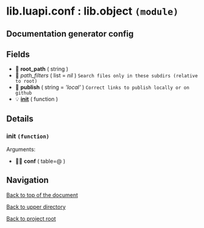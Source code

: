 # lib.luapi.conf : lib.object `(module)`

## Documentation generator config

## Fields

+ 📝 **root_path** ( string )
+ 📜 _path_filters_ ( list = *nil* )
	`Search files only in these subdirs (relative to root)`
+ 📝 **publish** ( string = *'local'* )
	`Correct links to publish locally or on github`
+ 💡 **[init][]** ( function )

## Details

### init `(function)`

Arguments:

+ 👨‍👦 **conf** ( table=@ )

## Navigation

[Back to top of the document](#libluapiconf--libobject-module)

[Back to upper directory](..)

[Back to project root](/../..)

[init]: #init-function
[@]: #libluapiconf--libobject-module
